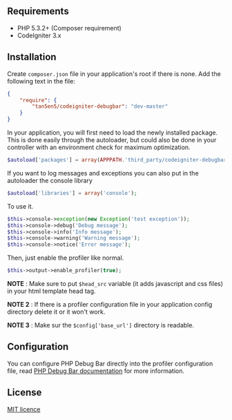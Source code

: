 ## Requirements

- PHP 5.3.2+ (Composer requirement)
- CodeIgniter 3.x

## Installation

Create `composer.json` file in your application's root if there is none. Add the following text in the file: 
```json
{
    "require": {
        "tan5en5/codeigniter-debugbar": "dev-master"
    }
}
```
In your application, you will first need to load the newly installed package.  This is  done easily through the autoloader, but could also be done in your controller with an environment check for maximum optimization. 
```php
$autoload['packages'] = array(APPPATH.'third_party/codeigniter-debugbar');
```
If you want to log messages and exceptions you can also put in the autoloader the console library
```php
$autoload['libraries'] = array('console');
```
To use it.
```php
$this->console->exception(new Exception('test exception'));
$this->console->debug('Debug message');
$this->console->info('Info message');
$this->console->warning('Warning message');
$this->console->notice('Error message');
```
Then, just enable the profiler like normal.
```php
$this->output->enable_profiler(true);
```
**NOTE** : Make sure to put `$head_src` variable (it adds javascript and css files) in your html template head tag.

**NOTE 2** : If there is a profiler configuration file in your application config directory delete it or it won't work.

**NOTE 3** : Make sur the `$config['base_url']` directory is readable.

## Configuration

You can configure PHP Debug Bar directly into the profiler configuration file, read [PHP Debug Bar documentation](http://phpdebugbar.com/docs/rendering.html#rendering) for more information.

## License

[MIT licence](http://opensource.org/licenses/MIT)